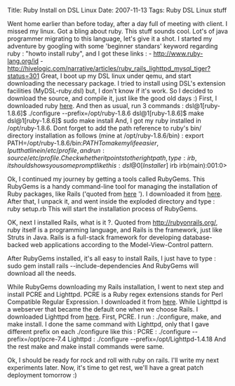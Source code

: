 Title: Ruby Install on DSL Linux
Date: 2007-11-13
Tags: Ruby DSL Linux stuff

Went home earlier than before today, after a day full of meeting with client. I missed my linux. Got a bling about ruby. This stuff sounds cool. Lot's of java programmer migrating to this language, let's give it a shot. I started my adventure by googling with some 'beginner standars' keyword regarding ruby : "howto install ruby", and I got these links :
\- http://www.ruby-lang.org/id
\- http://hivelogic.com/narrative/articles/ruby_rails_lighttpd_mysql_tiger?status=301
Great, I boot up my DSL linux under qemu, and start downloading the necessary package. I tried to install using DSL's extension facilities (MyDSL-ruby.dsl) but, I don't know if it's work. So I decided to download the source, and compile it, just like the good old days :)
First, I downloaded ruby [here][1]. And then as usual, run 3 commands :
dsl@1[ruby-1.8.6]$ ./configure --prefix=/opt/ruby-1.8.6
dsl@1[ruby-1.8.6]$ make
dsl@1[ruby-1.8.6]$ sudo make install
And, I got my ruby installed in /opt/ruby-1.8.6. Dont forget to add the path reference to ruby's bin/ directory installation as follows (mine at /opt/ruby-1.8.6/bin) :
export PATH=/opt/ruby-1.8.6/bin:$PATH
To make my life easier, I put that line in /etc/profile, and run : source /etc/profile. Check whether it points to the right path, type : irb, it should shows you some prompt like this :
dsl@0[Installer]$ irb
irb(main):001:0>

Ok, I continued my journey by getting a tools called RubyGems. This RubyGems is a handy command-line tool for managing the installation of Ruby packages, like Rails ('quoted from [here][2] ').
I downloaded it from [here][3].
After that, I unpack it, and went inside the exploded directory and type : ruby setup.rb
This will start the installation process of RubyGems.

OK, next I installed Rails, what is it ?.
Quoted from http://rubyonrails.org/, ruby itself is a programming language, and Rails is the framework, just like Struts in Java. Rails is a full-stack framework for developing database-backed web applications according to the Model-View-Control pattern.

After RubyGems installed, it's all easy to install Rails, I just have to type :
sudo gem install rails --include-dependencies
And RubyGems will download all the needs.

While RubyGems downloading my Rails installation, I went to next step and install PCRE and Lighttpd. PCRE is a Ruby regex extensions stands for Perl Compatible Regular Expression. I downloaded it from [here][4]. While Lighttpd is a webserver that became the default one when we choose Rails. I downloaded Lighttpd from [here][5].
First, PCRE. I run : ./configure, make, and make install. I done the same command with Lighttpd, only that I gave different prefix on each ./configure like this :
PCRE : ./configure --prefix=/opt/pcre-7.4
Lighttpd : ./configure --prefix=/opt/Lighttpd-1.4.18
And the rest make and make install commands were same.

Ok, I should be ready for rock and roll with ruby on rails.
I'll write my next experiments later. Now, it's time to get rest, we'll have a great patch deployment tomorrow :)

[1]: ftp://ftp.ruby-lang.org/pub/ruby/stable-snapshot.tar.gz
[2]: http://hivelogic.com/narrative/articles/ruby_rails_lighttpd_mysql_tiger?status=301
[3]: http://rubyforge.org/frs/?group_id=126
[4]: ftp://ftp.csx.cam.ac.uk/pub/software/programming/pcre/pcre-7.4.tar.gz
[5]: http://www.lighttpd.net/download/lighttpd-1.4.18.tar.bz2
